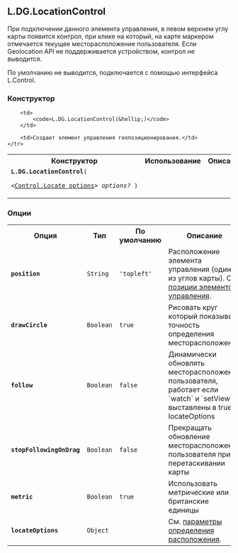 ## L.DG.LocationControl

При подключении данного элемента управления, в левом верхнем углу карты появится контрол, при клике на который, на карте маркером отмечается текущее месторасположение пользователя. Если Geolocation API не поддерживается устройством, контрол не выводится.

По умолчанию не выводится, подключается с помощью интерфейса L.Control.

### Конструктор

<table>
    <tr>
        <th>Конструктор</th>
        <th>Использование</th>
        <th>Описание</th>
    </tr>
    <tr>
        <td><code><b>L.DG.LocationControl</b>(
            <nobr>&lt;<a href="#control-locate-options">Control.Locate options</a>&gt; <i>options?</i> )</nobr>
        </code></td>

        <td>
            <code>L.DG.LocationControl(&hellip;)</code>
        </td>

        <td>Создает элемент управления геопозиционирования.</td>
    </tr>
</table>

### Опции

<table>
    <tr>
        <th>Опция</th>
        <th>Тип</th>
        <th>По умолчанию</th>
        <th>Описание</th>
    </tr>
    <tr>
        <td><code><b>position</b></code></td>
        <td><code>String</code></td>
        <td><code><span class="string">'topleft'</span></td>
        <td>Расположение элемента управления (один из углов карты). См. <a href="#control-positions">позиции элементов управления</a>.</td>
    </tr>
    <tr>
        <td><code><b>drawCircle</b></code></td>
        <td><code>Boolean</code></td>
        <td><code><span class="string">true</span></td>
        <td>Рисовать круг который показывает точность определения месторасположения</td>
    </tr>
    <tr>
        <td><code><b>follow</b></code></td>
        <td><code>Boolean</code></td>
        <td><code><span class="string">false</span></td>
        <td>Динамически обновлять месторасположения пользователя, работает если `watch` и `setView` выставлены в true в locateOptions</td>
    </tr>
    <tr>
        <td><code><b>stopFollowingOnDrag</b></code></td>
        <td><code>Boolean</code></td>
        <td><code><span class="string">false</span></td>
        <td>Прекращать обновление месторасположения пользователя при перетаскивании карты</td>
    </tr>
    <tr>
        <td><code><b>metric</b></code></td>
        <td><code>Boolean</code></td>
        <td><code><span class="string">true</span></td>
        <td>Использовать метрические или британские единицы</td>
    </tr>
    <tr>
        <td><code><b>locateOptions</b></code></td>
        <td><code>Object</code></td>
        <td><code><span class="string"></span></td>
        <td>См. <a href="#map-locate-options">параметры определения расположения</a>.</td>
    </tr>
</table>